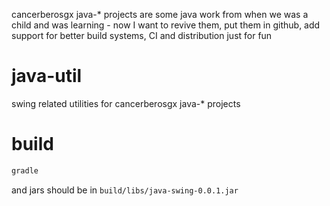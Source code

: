 cancerberosgx java-* projects are some java work from when we was a child and was learning - now I want to revive them, put them in github, add support for better build systems, CI and distribution just for fun

# java-util

swing related utilities for cancerberosgx java-* projects

# build

```sh
gradle
```

and jars should be in `build/libs/java-swing-0.0.1.jar`
